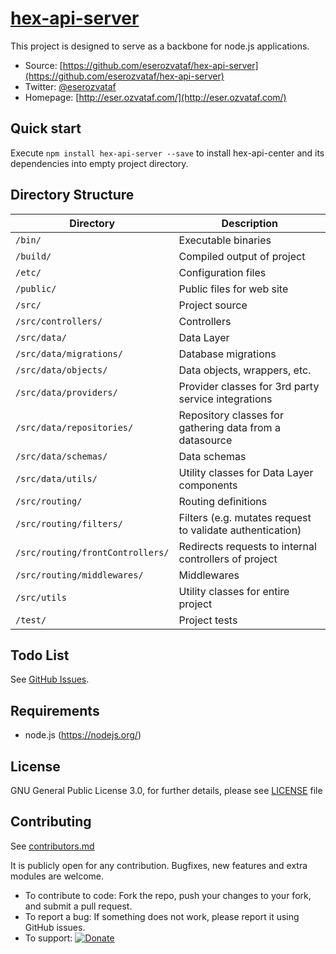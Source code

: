 # [hex-api-server](https://github.com/eserozvataf/hex-api-server)

This project is designed to serve as a backbone for node.js applications.

* Source: [https://github.com/eserozvataf/hex-api-server](https://github.com/eserozvataf/hex-api-server)
* Twitter: [@eserozvataf](http://twitter.com/eserozvataf)
* Homepage: [http://eser.ozvataf.com/](http://eser.ozvataf.com/)


## Quick start

Execute `npm install hex-api-server --save` to install hex-api-center and its dependencies into empty project directory.


## Directory Structure

| Directory                         | Description                                                                |
|-----------------------------------|----------------------------------------------------------------------------|
| `/bin/`                           | Executable binaries                                                        |
| `/build/`                         | Compiled output of project                                                 |
| `/etc/`                           | Configuration files                                                        |
| `/public/`                        | Public files for web site                                                  |
| `/src/`                           | Project source                                                             |
| `/src/controllers/`               | Controllers                                                                |
| `/src/data/`                      | Data Layer                                                                 |
| `/src/data/migrations/`           | Database migrations                                                        |
| `/src/data/objects/`              | Data objects, wrappers, etc.                                               |
| `/src/data/providers/`            | Provider classes for 3rd party service integrations                        |
| `/src/data/repositories/`         | Repository classes for gathering data from a datasource                    |
| `/src/data/schemas/`              | Data schemas                                                               |
| `/src/data/utils/`                | Utility classes for Data Layer components                                  |
| `/src/routing/`                   | Routing definitions                                                        |
| `/src/routing/filters/`           | Filters (e.g. mutates request to validate authentication)                  |
| `/src/routing/frontControllers/`  | Redirects requests to internal controllers of project                      |
| `/src/routing/middlewares/`       | Middlewares                                                                |
| `/src/utils`                      | Utility classes for entire project                                         |
| `/test/`                          | Project tests                                                              |


## Todo List

See [GitHub Issues](https://github.com/eserozvataf/hex-api-server/issues).


## Requirements

* node.js (https://nodejs.org/)


## License

GNU General Public License 3.0, for further details, please see [LICENSE](LICENSE) file


## Contributing

See [contributors.md](contributors.md)

It is publicly open for any contribution. Bugfixes, new features and extra modules are welcome.

* To contribute to code: Fork the repo, push your changes to your fork, and submit a pull request.
* To report a bug: If something does not work, please report it using GitHub issues.
* To support: [![Donate](https://img.shields.io/gratipay/eserozvataf.svg)](https://gratipay.com/eserozvataf/)
